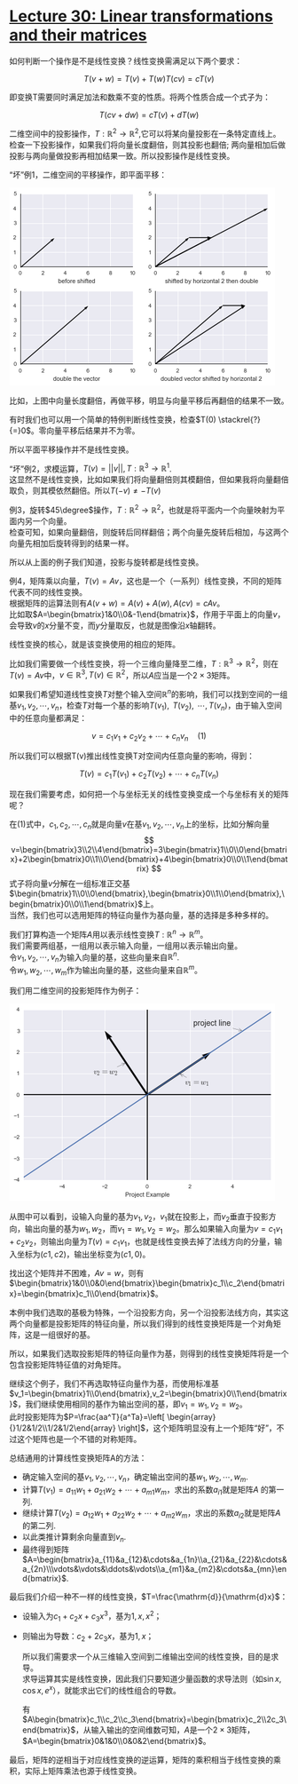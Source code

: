 # [Lecture 30: Linear transformations and their matrices](https://ocw.mit.edu/courses/18-06-linear-algebra-spring-2010/resources/lecture-30-linear-transformations-and-their-matrices/)

如何判断一个操作是不是线性变换？线性变换需满足以下两个要求：

$$
T(v+w)=T(v)+T(w)T(cv)=cT(v)
$$

即变换T需要同时满足加法和数乘不变的性质。将两个性质合成一个式子为：

$$
T(cv+dw)=cT(v)+dT(w)
$$

二维空间中的投影操作，$T:\mathbb{R}^2\to\mathbb{R}^2$,它可以将某向量投影在一条特定直线上。\
检查一下投影操作，如果我们将向量长度翻倍，则其投影也翻倍; 两向量相加后做投影与两向量做投影再相加结果一致。所以投影操作是线性变换。

“坏”例1，二维空间的平移操作，即平面平移：

![image.png](../.assert/Linear-Algebra-MIT/Lecture30/image.png)

比如，上图中向量长度翻倍，再做平移，明显与向量平移后再翻倍的结果不一致。

有时我们也可以用一个简单的特例判断线性变换，检查$T(0) \stackrel{?}{=}0$。零向量平移后结果并不为零。

所以平面平移操作并不是线性变换。

“坏”例2，求模运算，$T(v)=||v||, T:\mathbb{R}^3\to\mathbb{R}^1$.\
这显然不是线性变换，比如如果我们将向量翻倍则其模翻倍，但如果我将向量翻倍取负，则其模依然翻倍。所以$T(-v)\neq-T(v)$

例3，旋转$45\degree$操作，$T:\mathbb{R}^2\to\mathbb{R}^2$，也就是将平面内一个向量映射为平面内另一个向量。\
检查可知，如果向量翻倍，则旋转后同样翻倍；两个向量先旋转后相加，与这两个向量先相加后旋转得到的结果一样。

所以从上面的例子我们知道，投影与旋转都是线性变换。

例4，矩阵乘以向量，$T(v)=Av$，这也是一个（一系列）线性变换，不同的矩阵代表不同的线性变换。\
根据矩阵的运算法则有$A(v+w)=A(v)+A(w), A(cv)=cAv$。\
比如取$A=\begin{bmatrix}1&0\\0&-1\end{bmatrix}$，作用于平面上的向量$v$，会导致$v$的$x$分量不变，而$y$分量取反，也就是图像沿$x$轴翻转。

线性变换的核心，就是该变换使用的相应的矩阵。

比如我们需要做一个线性变换，将一个三维向量降至二维，$T:\mathbb{R}^3\to\mathbb{R}^2$，则在$T(v)=Av$中，$v\in\mathbb{R}^3,T(v)\in\mathbb{R}^2$，所以$A$应当是一个$2×3$矩阵。

如果我们希望知道线性变换$T$对整个输入空间$\mathbb{R}^n$的影响，我们可以找到空间的一组基$v_1,v_2,\cdots,v_n$，检查$T$对每一个基的影响$T(v_1),\mathrm{~}T(v_2),\mathrm{~}\cdots,T(v_n)$，由于输入空间中的任意向量都满足：

$$
v=c_1v_1+c_2v_2+\cdots+c_nv_n \quad (1)
$$

所以我们可以根据T(v)推出线性变换T对空间内任意向量的影响，得到：

$$
T(v)=c_1T(v_1)+c_2T(v_2)+\cdots+c_nT(v_n)
$$

现在我们需要考虑，如何把一个与坐标无关的线性变换变成一个与坐标有关的矩阵呢？

在$(1)$式中，$c_1,c_2,\cdots,c_n$就是向量$v$在基$v_1,v_2,\cdots,v_n$上的坐标，比如分解向量
$$
v=\begin{bmatrix}3\\2\\4\end{bmatrix}=3\begin{bmatrix}1\\0\\0\end{bmatrix}+2\begin{bmatrix}0\\1\\0\end{bmatrix}+4\begin{bmatrix}0\\0\\1\end{bmatrix}
$$
式子将向量$v$分解在一组标准正交基$\begin{bmatrix}1\\0\\0\end{bmatrix},\begin{bmatrix}0\\1\\0\end{bmatrix},\begin{bmatrix}0\\0\\1\end{bmatrix}$上。\
当然，我们也可以选用矩阵的特征向量作为基向量，基的选择是多种多样的。

我们打算构造一个矩阵$A$用以表示线性变换$T:\mathbb{R}^n\to\mathbb{R}^m$。\
我们需要两组基，一组用以表示输入向量，一组用以表示输出向量。\
令$v_1,v_2,\cdots,v_n$为输入向量的基，这些向量来自$\mathbb{R}^n$.\
令$w_1,w_2,\cdots,w_m$作为输出向量的基，这些向量来自$\mathbb{R}^m$。

我们用二维空间的投影矩阵作为例子：

![image.png](../.assert/Linear-Algebra-MIT/Lecture30/image1.png)

从图中可以看到，设输入向量的基为$v_1,v_2$，$v_1$就在投影上，而$v_2$垂直于投影方向，输出向量的基为$w_1,w_2$，而$v_1=w_1,v_2=w_2$。那么如果输入向量为$v=c_1v_1+c_2v_2$，则输出向量为$T(v)=c_1v_1$，也就是线性变换去掉了法线方向的分量，输入坐标为$(c1,c2)$，输出坐标变为$(c1,0)$。

找出这个矩阵并不困难，$Av=w$，则有$\begin{bmatrix}1&0\\0&0\end{bmatrix}\begin{bmatrix}c_1\\c_2\end{bmatrix}=\begin{bmatrix}c_1\\0\end{bmatrix}$。

本例中我们选取的基极为特殊，一个沿投影方向，另一个沿投影法线方向，其实这两个向量都是投影矩阵的特征向量，所以我们得到的线性变换矩阵是一个对角矩阵，这是一组很好的基。

所以，如果我们选取投影矩阵的特征向量作为基，则得到的线性变换矩阵将是一个包含投影矩阵特征值的对角矩阵。

继续这个例子，我们不再选取特征向量作为基，而使用标准基$v_1=\begin{bmatrix}1\\0\end{bmatrix},v_2=\begin{bmatrix}0\\1\end{bmatrix}$，我们继续使用相同的基作为输出空间的基，即$v_1=w_1,v_2=w_2$。\
此时投影矩阵为$P=\frac{aa^T}{a^Ta}=\left[ \begin{array}{}1/2&1/2\\1/2&1/2\end{array} \right]$，这个矩阵明显没有上一个矩阵“好”，不过这个矩阵也是一个不错的对称矩阵。

总结通用的计算线性变换矩阵A的方法：

- 确定输入空间的基$v_1,v_2,\cdots,v_n$，确定输出空间的基$w_1,w_2,\cdots,w_m$.
- 计算$T(v_1)=a_{11}w_1+a_{21}w_2+\cdots+a_{m1}w_m$，求出的系数$a_{i1}$就是矩阵$A$ 的第一列.
- 继续计算$T(v_2)=a_{12}w_1+a_{22}w_2+\cdots+a_{m2}w_m$，求出的系数$a_{i2}$就是矩阵$A$ 的第二列.
- 以此类推计算剩余向量直到$v_{n}$.
- 最终得到矩阵$A=\begin{bmatrix}a_{11}&a_{12}&\cdots&a_{1n}\\a_{21}&a_{22}&\cdots&a_{2n}\\\vdots&\vdots&\ddots&\vdots\\a_{m1}&a_{m2}&\cdots&a_{mn}\end{bmatrix}$.

最后我们介绍一种不一样的线性变换，$T=\frac{\mathrm{d}}{\mathrm{d}x}$：

- 设输入为$c_1+c_2x+c_3x^3$，基为$1,x,x^{2}$；
- 则输出为导数：$c_2+2c_3x$，基为$1,x$；
    
    所以我们需要求一个从三维输入空间到二维输出空间的线性变换，目的是求导。\
    求导运算其实是线性变换，因此我们只要知道少量函数的求导法则（如$\sin x,\cos x,e^x$），就能求出它们的线性组合的导数。
    
    有$A\begin{bmatrix}c_1\\c_2\\c_3\end{bmatrix}=\begin{bmatrix}c_2\\2c_3\end{bmatrix}$，从输入输出的空间维数可知，$A$是一个$2×3$矩阵，$A=\begin{bmatrix}0&1&0\\0&0&2\end{bmatrix}$。
    

最后，矩阵的逆相当于对应线性变换的逆运算，矩阵的乘积相当于线性变换的乘积，实际上矩阵乘法也源于线性变换。